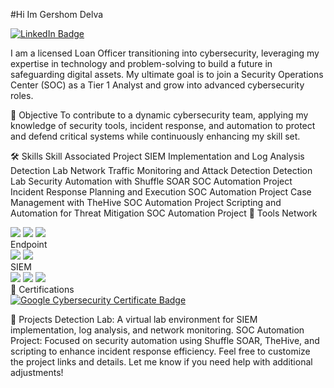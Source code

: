 #Hi Im Gershom Delva

<a href="https://www.linkedin.com/in/gershom-delva-6768351a3" target="_blank">
    <img src="https://img.shields.io/badge/-LinkedIn-0072b1?&style=for-the-badge&logo=linkedin&logoColor=white" alt="LinkedIn Badge" />
</a>

I am a licensed Loan Officer transitioning into cybersecurity, leveraging my expertise in technology and problem-solving to build a future in safeguarding digital assets. My ultimate goal is to join a Security Operations Center (SOC) as a Tier 1 Analyst and grow into advanced cybersecurity roles.

🌟 Objective
To contribute to a dynamic cybersecurity team, applying my knowledge of security tools, incident response, and automation to protect and defend critical systems while continuously enhancing my skill set.

🛠️ Skills
Skill	Associated Project
SIEM Implementation and Log Analysis	Detection Lab
Network Traffic Monitoring and Attack Detection	Detection Lab
Security Automation with Shuffle SOAR	SOC Automation Project
Incident Response Planning and Execution	SOC Automation Project
Case Management with TheHive	SOC Automation Project
Scripting and Automation for Threat Mitigation	SOC Automation Project
🔧 Tools
Network
<div> <img src="https://img.shields.io/badge/-Wireshark-1679A7?&style=for-the-badge&logo=Wireshark&logoColor=white" /> <img src="https://img.shields.io/badge/-Suricata-EF3B2D?&style=for-the-badge&logo=Suricata&logoColor=white" /> <img src="https://img.shields.io/badge/-Zeek-777BB4?&style=for-the-badge&logo=Zeek&logoColor=white" /> </div>
Endpoint
<div> <img src="https://img.shields.io/badge/-Microsoft_Defender_for_Endpoint-00A4EF?&style=for-the-badge&logo=Microsoft&logoColor=white" /> <img src="https://img.shields.io/badge/-Velociraptor-4B275F?&style=for-the-badge&logo=Velociraptor&logoColor=white" /> </div>
SIEM
<div> <img src="https://img.shields.io/badge/-Microsoft_Sentinel-0078D4?&style=for-the-badge&logo=Microsoft&logoColor=white" /> <img src="https://img.shields.io/badge/-Splunk-000000?&style=for-the-badge&logo=Splunk&logoColor=white" /> <img src="https://img.shields.io/badge/-Elastic-005571?&style=for-the-badge&logo=Elastic&logoColor=white" /> </div>
📜 Certifications
<div>
    <a href="https://grow.google/certificates/it-support/" target="_blank">
        <img src="https://img.shields.io/badge/-Google%20Cybersecurity%20Certificate-4285F4?&style=for-the-badge&logo=Google&logoColor=white" alt="Google Cybersecurity Certificate Badge" />
    </a>
</div>

🚀 Projects
Detection Lab: A virtual lab environment for SIEM implementation, log analysis, and network monitoring.
SOC Automation Project: Focused on security automation using Shuffle SOAR, TheHive, and scripting to enhance incident response efficiency.
Feel free to customize the project links and details. Let me know if you need help with additional adjustments!
